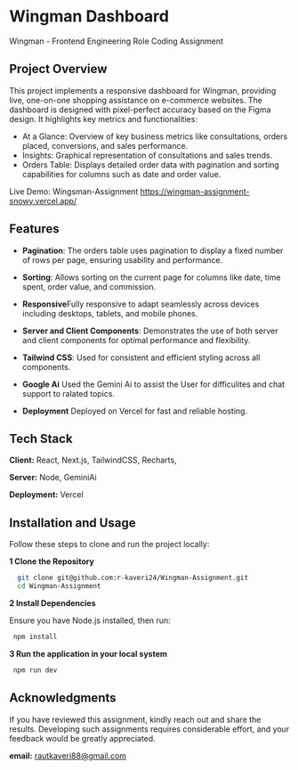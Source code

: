 
# Wingman Dashboard


Wingman - Frontend Engineering Role Coding Assignment


## Project Overview

This project implements a responsive dashboard for Wingman, providing live, one-on-one shopping assistance on e-commerce websites. The dashboard is designed with pixel-perfect accuracy based on the Figma design. It highlights key metrics and functionalities:




 - At a Glance: Overview of key business metrics like consultations, orders placed, conversions, and sales performance.
 - Insights: Graphical representation of consultations and sales trends.
 - Orders Table: Displays detailed order data with pagination and sorting capabilities for columns such as date and order value.




Live Demo: Wingsman-Assignment
https://wingman-assignment-snowy.vercel.app/


## Features

- **Pagination**: The orders table uses pagination to display a fixed number of rows per page, ensuring usability and performance.
- **Sorting**: Allows sorting on the current page for columns like date, time spent, order value, and commission.
- **Responsive**Fully responsive to adapt seamlessly across devices including desktops, tablets, and mobile phones.
- **Server and Client Components**: Demonstrates the use of both server and client components for optimal performance and flexibility.
- **Tailwind CSS**: Used for consistent and efficient styling across all components.

- **Google Ai** Used the Gemini Ai to assist the User for difficulites and chat support to ralated topics.
- **Deployment** Deployed on Vercel for fast and reliable hosting.


## Tech Stack

**Client:** React, Next.js, TailwindCSS, Recharts, 

**Server:** Node, GeminiAi

**Deployment:** Vercel


## Installation and Usage

Follow these steps to clone and run the project locally:
  
  **1 Clone the Repository**

```bash
  git clone git@github.com:r-kaveri24/Wingman-Assignment.git
  cd Wingman-Assignment
```
 **2 Install Dependencies**

Ensure you have Node.js installed, then run:
```bash
 npm install
```

  **3 Run the application in your local system**

```bash
 npm run dev
```

## Acknowledgments

If you have reviewed this assignment, kindly reach out and share the results. Developing such assignments requires considerable effort, and your feedback would be greatly appreciated.

**email:** rautkaveri88@gmail.com